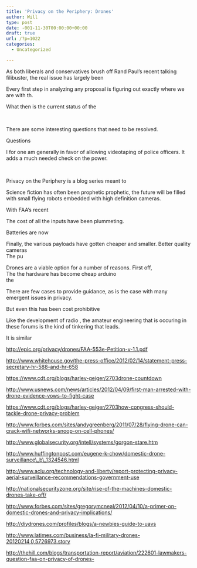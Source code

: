 ```yaml
---
title: 'Privacy on the Periphery: Drones'
author: Will
type: post
date: -001-11-30T00:00:00+00:00
draft: true
url: /?p=1022
categories:
  - Uncategorized

---
```

As both liberals and conservatives brush off Rand Paul&#8217;s recent talking filibuster, the real issue has largely been

Every first step in analyzing any proposal is figuring out exactly where we are with th.

What then is the current status of the

&nbsp;

There are some interesting questions that need to be resolved.

Questions

I for one am generally in favor of allowing videotaping of police officers. It adds a much needed check on the power.

&nbsp;

Privacy on the Periphery is a blog series meant to

Science fiction has often been prophetic prophetic, the future will be filled with small flying robots embedded with high definition cameras.

With FAA’s recent

The cost of all the inputs have been plummeting.

Batteries are now

Finally, the various payloads have gotten cheaper and smaller. Better quality cameras  
The pu

Drones are a viable option for a number of reasons. First off,  
The the hardware has become cheap arduino  
the

There are few cases to provide guidance, as is the case with many emergent issues in privacy.

But even this has been cost prohibitive

Like the development of radio , the amateur engineering that is occuring in these forums is the kind of tinkering that leads.

It is similar

http://epic.org/privacy/drones/FAA-553e-Petition-v-1.1.pdf

http://www.whitehouse.gov/the-press-office/2012/02/14/statement-press-secretary-hr-588-and-hr-658

https://www.cdt.org/blogs/harley-geiger/2703drone-countdown

http://www.usnews.com/news/articles/2012/04/09/first-man-arrested-with-drone-evidence-vows-to-fight-case

https://www.cdt.org/blogs/harley-geiger/2703how-congress-should-tackle-drone-privacy-problem

http://www.forbes.com/sites/andygreenberg/2011/07/28/flying-drone-can-crack-wifi-networks-snoop-on-cell-phones/

http://www.globalsecurity.org/intell/systems/gorgon-stare.htm

http://www.huffingtonpost.com/eugene-k-chow/domestic-drone-surveillance\_b\_1324546.html

http://www.aclu.org/technology-and-liberty/report-protecting-privacy-aerial-surveillance-recommendations-government-use

http://nationalsecurityzone.org/site/rise-of-the-machines-domestic-drones-take-off/

http://www.forbes.com/sites/gregorymcneal/2012/04/10/a-primer-on-domestic-drones-and-privacy-implications/

http://diydrones.com/profiles/blogs/a-newbies-guide-to-uavs

http://www.latimes.com/business/la-fi-military-drones-20120214,0,5726973.story

http://thehill.com/blogs/transportation-report/aviation/222601-lawmakers-question-faa-on-privacy-of-drones-
